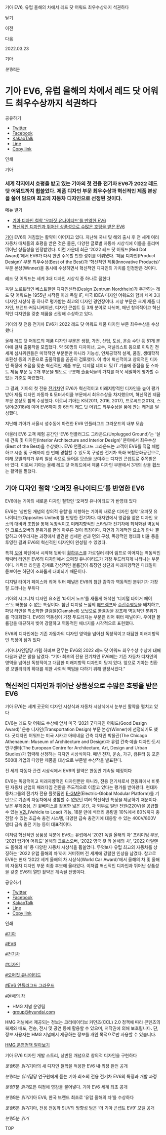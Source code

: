 기아 EV6, 유럽 올해의 차에서 레드 닷 어워드 최우수상까지 석권하다






닫기

이전

다음

2022.03.23

기아


*분량*4분

# 기아 EV6, 유럽 올해의 차에서 레드 닷 어워드 최우수상까지 석권하다

공유하기

* [Twitter](# "새창으로 열림")
* [Facebook](# "새창으로 열림")
* [KakaoTalk](# "새창으로 열림")
* [Line](# "새창으로 열림")
* [Copy link](#)

인쇄

기아



### 세계 각지에서 호평을 받고 있는 기아의 첫 전용 전기차 EV6가 2022 레드 닷 어워드까지 휩쓸었다. 제품 디자인 부문 최우수상과 혁신적인 제품 본상을 쓸어 담으며 최고의 자동차 디자인으로 선정된 것이다.

메뉴 열기

* [기아 디자인 철학 ‘오퍼짓 유나이티드’를 반영한 EV6](#target7)
* [혁신적인 디자인과 뛰어난 상품성으로 수많은 호평을 받은 EV6](#target16)



[기아](https://www.hyundai.co.kr/group/CONT0000000000000628) EV6의 거침없는 활약이 이어지고 있다. 지난해 국내 및 해외 출시 후 전 세계 여러 자동차 매체들의 호평을 받은 것은 물론, 다양한 글로벌 자동차 시상식에 이름을 올리며 뛰어난 상품성을 인정받았다. 이런 가운데 최근 ‘2022 레드 닷 어워드(Red Dot Award)’에서 EV6가 다시 한번 주목할 만한 성취를 이뤄냈다. ‘제품 디자인(Product Design)’ 부문 최우수상(Best of the Best)과 ‘혁신적인 제품(Innovative Products)’ 부문 본상(Winner)을 동시에 수상하면서 혁신적인 디자인의 가치를 인정받은 것이다.

레드 닷 어워드는 세계 3대 디자인 시상식 중 하나로 꼽힌다

독일 노르트라인 베스트팔렌 디자인센터(Design Zentrum Nordrhein)가 주관하는 레드 닷 어워드는 1955년 시작된 이래 독일 iF, 미국 IDEA 디자인 어워드와 함께 세계 3대 디자인 시상식 중 하나로 평가받는 최고의 디자인 경연장이다. 시상 부문은 크게 제품 디자인, 브랜드·커뮤니케이션, 디자인 콘셉트 등 3개 분야로 나뉘며, 매년 창의적이고 혁신적인 디자인을 갖춘 제품을 선정해 수상하고 있다.

기아의 첫 전용 전기차 EV6가 2022 레드 닷 어워드 제품 디자인 부문 최우수상을 수상했다



올해 레드 닷 어워드의 제품 디자인 부문은 생활, 가전, 산업, 도심, 운송 수단 등 51개 분야에 걸쳐 출품작을 모집했다. 약 50명의 디자이너, 교수, 저널리스트 등으로 이뤄진 전 세계 심사위원들은 미학적인 부분뿐만 아니라 기능성, 인체공학적 설계, 품질, 생태학적 호환성 등의 기준으로 출품작들을 꼼꼼히 검토했다. 이 밖에 혁신적이고 창의적인 디자인 특징에 초점을 맞춘 혁신적인 제품 부문, 디지털 데이터 및 IT 기술에 중점을 둔 스마트 제품 부문 등 2개 부문을 별도로 구분해 출품작들의 가치를 더욱 세밀하게 평가할 수 있는 기준도 마련했다.

그 결과, 기아의 첫 전용 [전기차](https://www.hyundai.co.kr/group/CONT0000000000000628)인 EV6가 혁신적이고 미래지향적인 디자인을 높이 평가받아 제품 디자인 자동차 & 모터사이클 부문에서 최우수상을 차지했으며, 혁신적인 제품 부문 본상도 함께 수상했다. 이로써 기아는 K5(2011, 2016, 2017), 프로씨드(2013), 스팅어(2018)에 이어 EV6까지 총 6번의 레드 닷 어워드 최우수상을 품에 안는 쾌거를 달성했다.

지난해 기아가 서울시 성수동에 마련한 EV6 언플러그드 그라운드의 내부 모습



아울러 EV6 고객 체험 공간인 ‘EV6 언플러그드 그라운드(Unplugged Ground)’는 ‘실내 건축 및 디자인(Interior Architecture and Interior Design)’ 분야에서 최우수상(Best of the Best)을 수상했다. EV6 언플러그드 그라운드는 고객이 EV6를 직접 체험하고 시승 및 구매까지 한 번에 경험할 수 있도록 구성한 전기차 특화 복합문화공간으로, 미래 모빌리티가 우리 일상 속으로 들어온 모습을 보여주는 디자인 콘셉트로 주목받은 바 있다. 이로써 기아는 올해 레드 닷 어워드에서 제품 디자인 부문에서 3개의 상을 휩쓰는 활약을 펼쳤다.

## 기아 디자인 철학 ‘오퍼짓 유나이티드’를 반영한 EV6

EV6에는 기아의 새로운 디자인 철학인 ‘오퍼짓 유나이티드’가 반영돼 있다

EV6는 ‘상반된 개념의 창의적 융합’을 지향하는 기아의 새로운 디자인 철학 ‘오퍼짓 유나이티드(Opposites United)’를 반영한 전기차다. 대자연에서 영감을 얻은 디자인 요소의 대비와 조합을 통해 독창적이고 미래지향적인 스타일과 전기차에 최적화된 역동적인 크로스오버의 분위기를 한데 아우른 것이 특징이다. 자연과 기계적인 요소가 만나 결합하고 어우러지는 과정에서 발견한 섬세한 선과 면의 구성, 독창적인 형태와 비율 등을 투영한 결과 EV6의 혁신적인 디자인이 완성될 수 있었다.

특히 [도어](https://www.hyundai.co.kr/search/searchDetail?searchContents=도어) 하단에서 시작해 뒷바퀴 [휠하우스](https://www.hyundai.co.kr/search/searchDetail?searchContents=휠하우스)를 가로질러 리어 램프로 이어지는 역동적인 캐릭터 라인은 EV6의 디자인에서 오퍼짓 유나이티드가 가장 두드러지게 나타나는 부분이다. 캐릭터 라인을 경계로 감성적인 볼륨감이 특징인 상단과 미래지향적인 디테일이 돋보이는 하단이 조화롭게 대비되기 때문이다.

디지털 타이거 페이스와 리어 쿼터 패널은 EV6의 첨단 감각과 역동적인 분위기가 가장 잘 드러나는 부위다

기아의 시그니처 디자인 요소인 ‘타이거 노즈’를 새롭게 해석한 ‘디지털 타이거 페이스’도 빼놓을 수 없는 특징이다. 첨단 디지털 느낌의 [헤드램프](https://www.hyundai.co.kr/search/searchDetail?searchContents=헤드램프)와 [주간주행등](https://www.hyundai.co.kr/search/searchDetail?searchContents=주간주행등)을 배치하고, 파팅 라인을 최소화한 클램셸(Clamshell) 보닛으로 볼륨감을 강조해 역동적인 분위기를 극대화했다. EV6의 역동성이 가장 두드러지는 부분은 리어 쿼터 패널이다. 우아한 볼륨감을 매끈하게 빚어 강렬하고 역동적인 에너지를 시각적으로 표현했다.

EV6의 디자인에는 기존 자동차의 디자인 영역을 넘어선 독창적이고 대담한 미래지향적인 특징이 담겨 있다

기아디자인담당 카림 하비브 전무는 EV6의 2022 레드 닷 어워드 최우수상 수상에 대해 다음과 같은 말을 남겼다. “기아 최초의 전용 전기차인 EV6에는 기존 자동차 디자인의 영역을 넘어선 독창적이고 대담한 미래지향적 디자인이 담겨 있다. 앞으로 기아는 친환경 모빌리티의 확대를 위한 사회적 책임을 다하기 위해 앞장서겠다.”

## 혁신적인 디자인과 뛰어난 상품성으로 수많은 호평을 받은 EV6



기아 EV6는 세계 곳곳의 디자인 시상식과 자동차 시상식에서 눈부신 활약을 펼치고 있다

EV6는 레드 닷 어워드 수상에 앞서 미국 ‘2021 굿디자인 어워드(Good Design Award)’ 운송 디자인(Transportation Design) 부문 본상(Winner)에 선정되기도 했다. 굿디자인 어워드는 미국 시카고 아테네움 건축 디자인 박물관(The Chicago Athenaeum: Museum of Architecture and Design)과 유럽 건축·예술·디자인·도시 연구센터(The European Centre for Architecture, Art, Design and Urban Studies)가 협력해 선정하는 디자인 시상식이다. 매년 전자, 운송, 가구, 컴퓨터 등 포춘 500대 기업의 다양한 제품을 대상으로 부문별 수상작을 발표한다.

전 세계 자동차 관련 시상식에서 EV6의 활약은 한동안 계속될 예정이다

EV6는 독창적이고 미래지향적인 디자인뿐만 아니라, 전용 전기차로서 전동화에서 비롯된 자동차 산업의 패러다임 전환을 주도적으로 이끌고 있다는 평가를 받아왔다. 현대자동차그룹의 전기차 전용 플랫폼인 [E-GMP](https://www.hyundai.co.kr/search/searchDetail?searchContents=E-GMP)(Electric-Global Modular Platform)를 기반으로 기존의 자동차에서 경험할 수 없었던 여러 혁신적인 특징을 제공하기 때문이다. 낮은 무게중심, 긴 휠베이스를 활용한 넓은 공간, 차 외부로 일반 전원(220V)을 공급할 수 있는 [V2L](https://www.hyundai.co.kr/search/searchDetail?searchContents=V2L)(Vehicle to Load) 기능, 18분 만에 배터리 용량을 10%에서 80%까지 충전할 수 있는 초급속 충전 시스템, 다양한 급속 충전기에 대응할 수 있는 400V/800V 멀티 급속 충전 기능 등이 대표적이다.

이처럼 혁신적인 상품성 덕분에 EV6는 유럽에서 ‘2021 독일 올해의 차’ 프리미엄 부문, ‘2021 탑기어 어워드’ 올해의 크로스오버, ‘2022 영국 왓 카 올해의 차’, ‘2022 아일랜드 올해의 차’ 등 다양한 자동차 시상식을 휩쓸었다. 무엇보다 유럽 최고의 자동차를 상징하는 ‘2022 유럽 올해의 차’까지 거머쥐며 전 세계에 강렬한 인상을 남겼다. 참고로 EV6는 현재 ‘2022 세계 올해의 차 시상식(World Car Award)’에서 올해의 차 및 올해의 자동차 디자인 부문 최종 후보에 올라있다. 이처럼 혁신적인 디자인과 뛰어난 상품성을 갖춘 EV6의 열띤 활약은 계속될 전망이다.



공유하기

* [Twitter](# "새창으로 열림")
* [Facebook](# "새창으로 열림")
* [KakaoTalk](# "새창으로 열림")
* [Line](# "새창으로 열림")
* [Copy link](#)

인쇄

[#기아](/tag/723)

[#EV6](/tag/960)

[#전기차](/tag/824)

[#디자인](/tag/1144)

[#오퍼짓 유나이티드](/tag/1518)

[#EV6 언플러그드 그라운드](/tag/1576)

[#올해의 차](/tag/1592)



* HMG 저널 운영팀
* [group@hyundai.com](mailto:group@hyundai.com)

HMG 저널에서 제공되는 정보는 크리에이티브 커먼즈(CCL) 2.0 정책에 따라 콘텐츠의 복제와 배포, 전송, 전시 및 공연 등에 활용할 수 있으며, 저작권에 의해 보호됩니다.
단, 정보 사용자는 HMG 저널에서 제공하는 정보를 개인 목적으로만 사용할 수 있습니다.

[HMG 운영정책 알아보기](/footer/operationRegist)

기아 EV6 디자인 개발 스토리, 상반된 개념으로 창의적 디자인을 구현하다

*분량*6분 *읽기*기아의 새 디자인 철학을 적용한 EV6 내·외장 완전 공개

*분량*4분 *읽기*담당 연구원에게 듣는 기아 최초의 전용 전기차 EV6의 특징과 개발 과정

*분량*7분 *읽기*모든 여정에 영감을 불어넣다. 기아 EV6 세계 최초 공개

*분량*8분 *읽기*기아 EV6, 한국 브랜드 최초로 ‘유럽 올해의 차’를 수상하다

*분량*6분 *읽기*기아, 전용 전동화 SUV의 방향성 담은 ‘더 기아 콘셉트 EV9’ 모델 공개

*분량*5분 *읽기*

TOP
